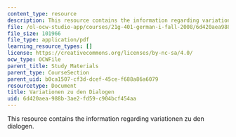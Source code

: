 ```yaml
---
content_type: resource
description: This resource contains the information regarding variationen zu den dialogen.
file: /ol-ocw-studio-app/courses/21g-401-german-i-fall-2008/6d420aea988b3ae2fd59c904bcf454aa_MIT21G_401F08_variat.pdf
file_size: 101966
file_type: application/pdf
learning_resource_types: []
license: https://creativecommons.org/licenses/by-nc-sa/4.0/
ocw_type: OCWFile
parent_title: Study Materials
parent_type: CourseSection
parent_uid: b0ca1507-cf3d-dcef-45ce-f688a86a6079
resourcetype: Document
title: Variationen zu den Dialogen
uid: 6d420aea-988b-3ae2-fd59-c904bcf454aa
---
```

This resource contains the information regarding variationen zu den dialogen.